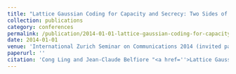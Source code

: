 ```yaml
---
title: "Lattice Gaussian Coding for Capacity and Secrecy: Two Sides of One Coin"
collection: publications
category: conferences
permalink: /publication/2014-01-01-lattice-gaussian-coding-for-capacity-and-secrecy-two-sides-of-one-coin
date: 2014-01-01
venue: 'International Zurich Seminar on Communications 2014 (invited paper).'
paperurl: ''
citation: 'Cong Ling and Jean-Claude Belfiore "<a href=''>Lattice Gaussian Coding for Capacity and Secrecy: Two Sides of One Coin</a>", International Zurich Seminar on Communications 2014 (invited paper).'
---
```

